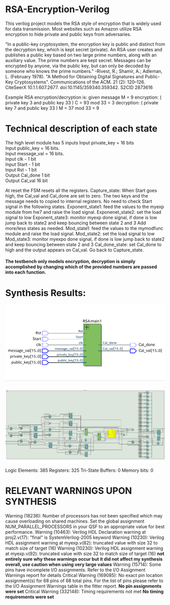 # RSA-Encryption-Verilog

This verilog project models the RSA style of encryption that is widely used for data transmission. Most websites such as Amazon utilize RSA encryption to hide private and public keys from adversaries. 

"In a public-key cryptosystem, the encryption key is public and distinct from the decryption key, which is kept secret (private). An RSA user creates and publishes a public key based on two large prime numbers, along with an auxiliary value. The prime numbers are kept secret. Messages can be encrypted by anyone, via the public key, but can only be decoded by someone who knows the prime numbers." -Rivest, R.; Shamir, A.; Adleman, L. (February 1978). "A Method for Obtaining Digital Signatures and Public-Key Cryptosystems". Communications of the ACM. 21 (2): 120–126. CiteSeerX 10.1.1.607.2677. doi:10.1145/359340.359342. S2CID 2873616

Example RSA encryption/decryption is:
given message M = 9
encryption: ( private key 3 and public key 33 )
C = 93 mod 33 = 3
decryption: ( private key 7 and public key 33 ) M = 37 mod 33 = 9

# Technical description of each state

The high level module has 5 inputs 
Input private_key = 16 bits\
Input public_key = 16 bits.\
Input message_val = 16 bits.\
Input clk - 1 bit\
Input Start - 1  bit\
Input Rst - 1 bit\
Output Cal_done 1 bit\
Output Cal_val 16 bit
 
At reset the FSM resets all the registers.
Capture_state: When Start goes high, the Cal_val  and  Cal_done  are  set  to  zero.  The two keys and the message needs to copied to internal registers. No need to check Start signal in the following states.
Exponent_state1: feed the values to the myexp module from hw7 and raise the load signal. 
Exponenet_state2: set the load signal to low
Exponent_state3:	monitor myexp done signal, if done is low jump back to state2 and keep bouncing between state 2 and 3
Add more/less states as  needed.
Mod_state1: feed the values to the mymodfunc module and raise the load signal. 
Mod_state2: set the load signal to low
Mod_state3: monitor myexpo done signal, if done is low jump back to state2 and keep bouncing between state 2 and 3
Cal_done_state: set Cal_done to high and the output appears on Cal_val. Go back to Capture_state.

#### The testbench only models encryption, decryption is simply accomplished by changing which of the provided numbers are passed into each function.

# Synthesis Results:

![alt text](https://github.com/anmelus/RSA-Encryption-Verilog/blob/main/quartus1.png)

![alt_text](https://github.com/anmelus/RSA-Encryption-Verilog/blob/main/quartus2.png)

Logic Elements: 385
Registers: 325
Tri-State Buffers: 0
Memory bits: 0

# RELEVANT WARNINGS UPON SYNTHESIS
Warning (18236): Number of processors has not been specified which may cause overloading on shared machines.  Set the global assignment NUM_PARALLEL_PROCESSORS in your QSF to an appropriate value for best performance.
Warning (10463): Verilog HDL Declaration warning at proj2.v(17): "final" is SystemVerilog-2005 keyword
Warning (10230): Verilog HDL assignment warning at myexp.v(82): truncated value with size 32 to match size of target (16)
Warning (10230): Verilog HDL assignment warning at myexp.v(92): truncated value with size 32 to match size of target (16)  **not entirely sure why these warnings occur but it did not affect my synthesis overall, use caution when using very large values**
Warning (15714): Some pins have incomplete I/O assignments. Refer to the I/O Assignment Warnings report for details
Critical Warning (169085): No exact pin location assignment(s) for 68 pins of 68 total pins. For the list of pins please refer to the I/O Assignment Warnings table in the fitter report.             **No pin assignments were set**
Critical Warning (332148): Timing requirements not met     **No timing requirements were set**
